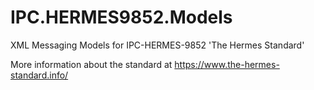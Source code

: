 # IPC.HERMES9852.Models
XML Messaging Models for IPC-HERMES-9852 'The Hermes Standard'

More information about the standard at https://www.the-hermes-standard.info/